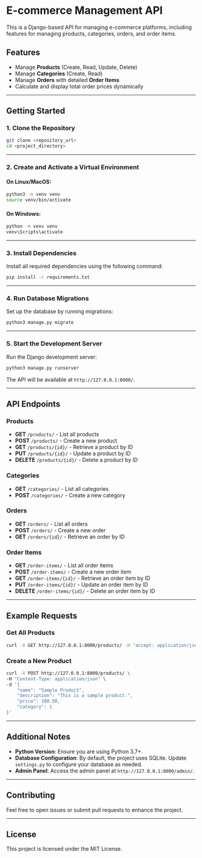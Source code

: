 # E-commerce Management API

This is a Django-based API for managing e-commerce platforms, including features for managing products, categories, orders, and order items.

## Features
- Manage **Products** (Create, Read, Update, Delete)
- Manage **Categories** (Create, Read)
- Manage **Orders** with detailed **Order Items**
- Calculate and display total order prices dynamically

---

## Getting Started

### 1. Clone the Repository
```bash
git clone <repository_url>
cd <project_directory>
```

---

### 2. Create and Activate a Virtual Environment

#### On Linux/MacOS:
```bash
python3 -m venv venv
source venv/bin/activate
```

#### On Windows:
```bash
python -m venv venv
venv\Scripts\activate
```

---

### 3. Install Dependencies
Install all required dependencies using the following command:
```bash
pip install -r requirements.txt
```

---

### 4. Run Database Migrations
Set up the database by running migrations:
```bash
python3 manage.py migrate
```

---

### 5. Start the Development Server
Run the Django development server:
```bash
python3 manage.py runserver
```

The API will be available at `http://127.0.0.1:8000/`.

---

## API Endpoints

### Products
- **GET** `/products/` - List all products
- **POST** `/products/` - Create a new product
- **GET** `/products/{id}/` - Retrieve a product by ID
- **PUT** `/products/{id}/` - Update a product by ID
- **DELETE** `/products/{id}/` - Delete a product by ID

### Categories
- **GET** `/categories/` - List all categories
- **POST** `/categories/` - Create a new category

### Orders
- **GET** `/orders/` - List all orders
- **POST** `/orders/` - Create a new order
- **GET** `/orders/{id}/` - Retrieve an order by ID

### Order Items
- **GET** `/order-items/` - List all order items
- **POST** `/order-items/` - Create a new order item
- **GET** `/order-items/{id}/` - Retrieve an order item by ID
- **PUT** `/order-items/{id}/` - Update an order item by ID
- **DELETE** `/order-items/{id}/` - Delete an order item by ID

---

## Example Requests

### Get All Products
```bash
curl -X GET http://127.0.0.1:8000/products/ -H "accept: application/json"
```

### Create a New Product
```bash
curl -X POST http://127.0.0.1:8000/products/ \
-H "Content-Type: application/json" \
-d '{
    "name": "Sample Product",
    "description": "This is a sample product.",
    "price": 100.50,
    "category": 1
}'
```

---

## Additional Notes
- **Python Version**: Ensure you are using Python 3.7+.
- **Database Configuration**: By default, the project uses SQLite. Update `settings.py` to configure your database as needed.
- **Admin Panel**: Access the admin panel at `http://127.0.0.1:8000/admin/`.

---

## Contributing
Feel free to open issues or submit pull requests to enhance the project.

---

## License
This project is licensed under the MIT License.
